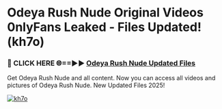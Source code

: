 # Odeya Rush Nude Original Videos 0nlyFans Leaked - Files Updated! (kh7o)

<h3>🔴 CLICK HERE 🌐==►► <a href="https://tinyurl.com/yc6ubb5a" rel="nofollow">Odeya Rush Nude Updated Files</a></h3>

Get Odeya Rush Nude and all content. Now you can access all videos and pictures of Odeya Rush Nude. New Updated Files 2025!

[![kh7o](https://i.imgur.com/7eu0CRL.gif)](https://tinyurl.com/yc6ubb5a)
